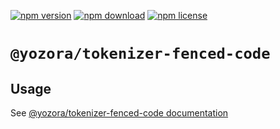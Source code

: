 [![npm version](https://img.shields.io/npm/v/@yozora/tokenizer-fenced-code.svg)](https://www.npmjs.com/package/@yozora/tokenizer-fenced-code)
[![npm download](https://img.shields.io/npm/dm/@yozora/tokenizer-fenced-code.svg)](https://www.npmjs.com/package/@yozora/tokenizer-fenced-code)
[![npm license](https://img.shields.io/npm/l/@yozora/tokenizer-fenced-code.svg)](https://www.npmjs.com/package/@yozora/tokenizer-fenced-code)


# `@yozora/tokenizer-fenced-code`


## Usage

  See [@yozora/tokenizer-fenced-code documentation](https://yozora.guanghechen.com/docs/package/tokenizer-fenced-code)
